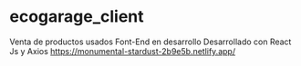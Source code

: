 # ecogarage_client
Venta de productos usados Font-End en desarrollo
Desarrollado  con React Js y Axios
https://monumental-stardust-2b9e5b.netlify.app/

